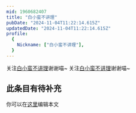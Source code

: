```yaml
---
mid: 1960682407
title: "白小蛮不讲理"
pubDate: "2024-11-04T11:22:14.615Z"
updatedDate: "2024-11-04T11:22:14.615Z"
profile:
  {
    Nickname: ["白小蛮不讲理"],
  }
---
```


关注[白小蛮不讲理](https://space.bilibili.com/1960682407)谢谢喵~ 关注[白小蛮不讲理](https://space.bilibili.com/1960682407)谢谢喵~

## 此条目有待补充
你可以在[这里](https://github.com/Yuhanawa/VTuber.ICU-Content/edit/master/v/白小蛮不讲理/index.md)编辑本文
